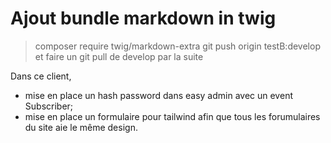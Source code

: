 # Ajout bundle markdown in twig

> composer require twig/markdown-extra
> git push origin testB:develop et faire un git pull de develop par la suite

Dans ce client,

- mise en place un hash password dans easy admin avec un event Subscriber;
- mise en place un formulaire pour tailwind afin que tous les forumulaires du site aie le même design.